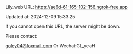 Lily_web URL: https://ae6d-61-165-102-156.ngrok-free.app

Updated at: 2024-12-09 15:33:25

If you cannot open this URL, the server might be down.

Please contact: 

goley04@foxmail.com Or Wechat:GL_yeaH